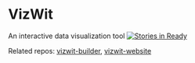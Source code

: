 # VizWit
An interactive data visualization tool
[![Stories in Ready](https://badge.waffle.io/timwis/vizwit.svg?label=ready&title=Ready)](http://waffle.io/timwis/vizwit)

Related repos: [vizwit-builder](https://github.com/timwis/vizwit-builder), [vizwit-website](https://github.com/timwis/vizwit-website)